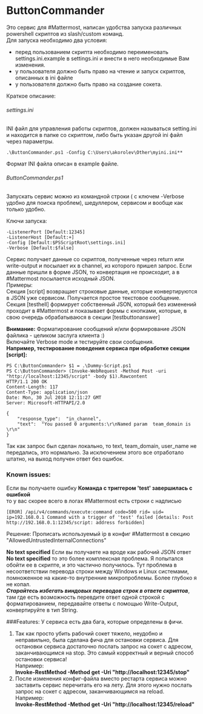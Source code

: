 # ButtonCommander

Это сервис для #Mattermost, написан удобства запуска различных powershell скриптов из slash/custom команд.  
Для запуска необходимо два условия:  
  - перед пользованием скрипта необходимо переименовать settings.ini.example в settings.ini и внести в него необходимые Вам изменения.
  - у пользователя должно быть право на чтение и запуск скриптов, описанных в ini файле
  - у пользователя должно быть право на создание сокета.
  
Краткое описание:  
###### settings.ini
INI файл для управления работы скриптов, должен называться setting.ini и находится в папке со скриптом, либо быть указан другой ini файл через параметры. 
```
.\ButtonCommander.ps1 -Config C:\Users\akorolev\Other\myini.ini**
```
Формат INI файла описан в example файле.

###### ButtonCommander.ps1
Запускать сервис можно из командной строки ( с ключем -Verbose удобно для поиска проблем), шедуллером, сервисом и вообще как только удобно.

Ключи запуска:
```
-ListenerPort [Default:12345]
-ListenerHost [Default:+]
-Config [Default:$PSScriptRoot\settings.ini]
-Verbose [Default:$false]
```

Сервис получает данные со скриптов, полученные через return или write-output и посылает их в channel, из которого пришел запрос.
Если данные пришли в форме JSON, то конвертация не происходит, а в #Mattermost посылается исходный JSON.  
Примеры:  
Секция [script] возвращает строковые данные, которые конвертируются в JSON уже сервисом. Получается простое текстовое сообщение.  Секция [testhell] формирует собственный JSON, который без изменений проходит в #Mattermost и показывает формы с кнопками, которые, в свою очередь обрабатываюся в секции [testbuttonanswer]  

**Внимание:** Форматирование сообщений и/или формирование JSON файлика - целиком заслуга клиента :)  
Включайте Verbose mode и тестируйте свои сообщения.  
**Например, тестирование поведения сервиса при обработке секции [script]:**
```
PS C:\ButtonCommander> $1 = .\Dummy-Script.ps1
PS C:\ButtonCommander> (Invoke-WebRequest -Method Post -uri "http://localhost:12345/script" -body $1).Rawcontent
HTTP/1.1 200 OK
Content-Length: 117
Content-Type: application/json
Date: Mon, 30 Jul 2018 12:11:27 GMT
Server: Microsoft-HTTPAPI/2.0

{
    "response_type":  "in_channel",
    "text":  "You passed 0 arguments:\r\nNamed param  team_domain is \r\n"
}
```
Так как запрос был сделан локально, то text, team_domain, user_name не передались, это нормально. За исключением этого все отработало штатно, на выход получен ответ без ошибок.

### Known issues:
Если вы получаете ошибку 
**Команда с триггером 'test' завершилась с ошибкой**  
то у вас скорее всего в логах #Mattermost есть строки с надписью
```
[EROR] /api/v4/commands/execute:command code=500 rid= uid= ip=192.168.0.1 Command with a trigger of 'test' failed [details: Post http://192.168.0.1:12345/script: address forbidden]
```
Решение: Прописать используемый ip в конфиг #Mattermost в секцию "AllowedUntrustedInternalConnections"

**No text specified**
Если вы получаете на вроде как рабочий JSON ответ **No text specified** то это более комплексная проблема. Я попытался обойти ее в скрипте, и это частично получилось. Тут проблема в несоответствии перевода строки между Windows и Linux системами, помноженное на какие-то внутренние микропроблемы. Более глубоко я не копал.  
**_Старайтесь избегать виндовых переводов строк в ответе скриптов_**, там где есть возможность перевдите ответ одной строкой с форматированием, передавайте ответы с помощью Write-Output, конвертируйте в тип String.  

###Features:
У сервиса есть два бага, которые определены в фичи. 
1) Так как просто убить рабочий сокет тяжело, неудобно и неправильно, была сделана фича для остановки сервиса. Для остановки сервиса достаточно послать запрос на сокет с адресом, заканчивающимся на stop. Это самый корректный и верный способ остановки сервиса!  
Например:  
**Invoke-RestMethod -Method get -Uri "http://localhost:12345/stop"**
2) После изменения конфиг-файла вместо рестарта сервиса можно заставить сервис перечитать его на лету.
Для этого нужно послать запрос на сокет с адресом, заканчивающимся на reload.  
Например:  
**Invoke-RestMethod -Method get -Uri "http://localhost:12345/reload"**



